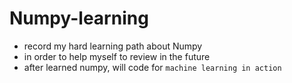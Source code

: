# Numpy-learning
- record my hard learning path about Numpy
- in order to help myself to review in the future
- after learned numpy, will code for ``machine learning in action``
